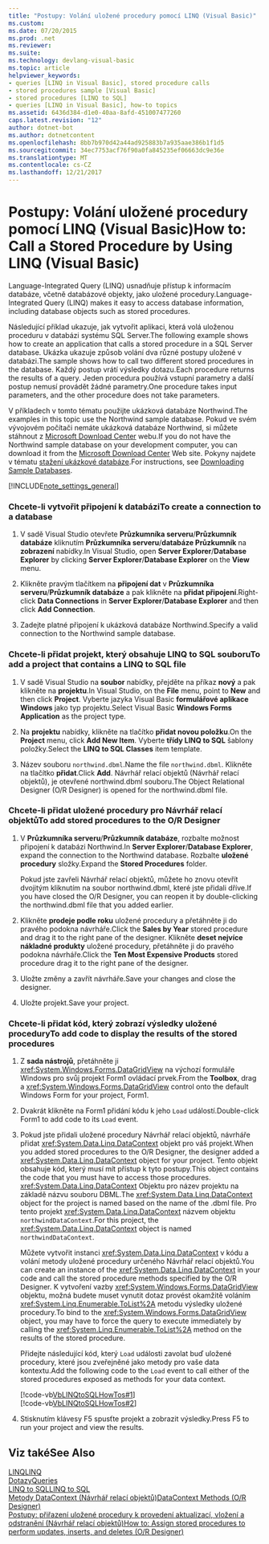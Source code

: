 ```yaml
---
title: "Postupy: Volání uložené procedury pomocí LINQ (Visual Basic)"
ms.custom: 
ms.date: 07/20/2015
ms.prod: .net
ms.reviewer: 
ms.suite: 
ms.technology: devlang-visual-basic
ms.topic: article
helpviewer_keywords:
- queries [LINQ in Visual Basic], stored procedure calls
- stored procedures sample [Visual Basic]
- stored procedures [LINQ to SQL]
- queries [LINQ in Visual Basic], how-to topics
ms.assetid: 6436d384-d1e0-40aa-8afd-451007477260
caps.latest.revision: "12"
author: dotnet-bot
ms.author: dotnetcontent
ms.openlocfilehash: 8bb7b970d42a44ad925883b7a935aae386b1f1d5
ms.sourcegitcommit: 34ec7753acf76f90a0fa845235ef06663dc9e36e
ms.translationtype: MT
ms.contentlocale: cs-CZ
ms.lasthandoff: 12/21/2017
---
```

# <a name="how-to-call-a-stored-procedure-by-using-linq-visual-basic"></a><span data-ttu-id="10086-102">Postupy: Volání uložené procedury pomocí LINQ (Visual Basic)</span><span class="sxs-lookup"><span data-stu-id="10086-102">How to: Call a Stored Procedure by Using LINQ (Visual Basic)</span></span>
<span data-ttu-id="10086-103">Language-Integrated Query (LINQ) usnadňuje přístup k informacím databáze, včetně databázové objekty, jako uložené procedury.</span><span class="sxs-lookup"><span data-stu-id="10086-103">Language-Integrated Query (LINQ) makes it easy to access database information, including database objects such as stored procedures.</span></span>  
  
 <span data-ttu-id="10086-104">Následující příklad ukazuje, jak vytvořit aplikaci, která volá uloženou proceduru v databázi systému SQL Server.</span><span class="sxs-lookup"><span data-stu-id="10086-104">The following example shows how to create an application that calls a stored procedure in a SQL Server database.</span></span> <span data-ttu-id="10086-105">Ukázka ukazuje způsob volání dva různé postupy uložené v databázi.</span><span class="sxs-lookup"><span data-stu-id="10086-105">The sample shows how to call two different stored procedures in the database.</span></span> <span data-ttu-id="10086-106">Každý postup vrátí výsledky dotazu.</span><span class="sxs-lookup"><span data-stu-id="10086-106">Each procedure returns the results of a query.</span></span> <span data-ttu-id="10086-107">Jeden procedura používá vstupní parametry a další postup nemusí provádět žádné parametry.</span><span class="sxs-lookup"><span data-stu-id="10086-107">One procedure takes input parameters, and the other procedure does not take parameters.</span></span>  
  
 <span data-ttu-id="10086-108">V příkladech v tomto tématu použijte ukázková databáze Northwind.</span><span class="sxs-lookup"><span data-stu-id="10086-108">The examples in this topic use the Northwind sample database.</span></span> <span data-ttu-id="10086-109">Pokud ve svém vývojovém počítači nemáte ukázková databáze Northwind, si můžete stáhnout z [Microsoft Download Center](http://go.microsoft.com/fwlink/?LinkID=98088) webu.</span><span class="sxs-lookup"><span data-stu-id="10086-109">If you do not have the Northwind sample database on your development computer, you can download it from the [Microsoft Download Center](http://go.microsoft.com/fwlink/?LinkID=98088) Web site.</span></span> <span data-ttu-id="10086-110">Pokyny najdete v tématu [stažení ukázkové databáze](../../../../framework/data/adonet/sql/linq/downloading-sample-databases.md).</span><span class="sxs-lookup"><span data-stu-id="10086-110">For instructions, see [Downloading Sample Databases](../../../../framework/data/adonet/sql/linq/downloading-sample-databases.md).</span></span>  
  
[!INCLUDE[note_settings_general](~/includes/note-settings-general-md.md)]  
  
### <a name="to-create-a-connection-to-a-database"></a><span data-ttu-id="10086-111">Chcete-li vytvořit připojení k databázi</span><span class="sxs-lookup"><span data-stu-id="10086-111">To create a connection to a database</span></span>  
  
1.  <span data-ttu-id="10086-112">V sadě Visual Studio otevřete **Průzkumníka serveru**/**Průzkumník databáze** kliknutím **Průzkumníka serveru**/**databáze Průzkumník** na **zobrazení** nabídky.</span><span class="sxs-lookup"><span data-stu-id="10086-112">In Visual Studio, open **Server Explorer**/**Database Explorer** by clicking **Server Explorer**/**Database Explorer** on the **View** menu.</span></span>  
  
2.  <span data-ttu-id="10086-113">Klikněte pravým tlačítkem na **připojení dat** v **Průzkumníka serveru**/**Průzkumník databáze** a pak klikněte na **přidat připojení**.</span><span class="sxs-lookup"><span data-stu-id="10086-113">Right-click **Data Connections** in **Server Explorer**/**Database Explorer** and then click **Add Connection**.</span></span>  
  
3.  <span data-ttu-id="10086-114">Zadejte platné připojení k ukázková databáze Northwind.</span><span class="sxs-lookup"><span data-stu-id="10086-114">Specify a valid connection to the Northwind sample database.</span></span>  
  
### <a name="to-add-a-project-that-contains-a-linq-to-sql-file"></a><span data-ttu-id="10086-115">Chcete-li přidat projekt, který obsahuje LINQ to SQL souboru</span><span class="sxs-lookup"><span data-stu-id="10086-115">To add a project that contains a LINQ to SQL file</span></span>  
  
1.  <span data-ttu-id="10086-116">V sadě Visual Studio na **soubor** nabídky, přejděte na příkaz **nový** a pak klikněte na **projektu**.</span><span class="sxs-lookup"><span data-stu-id="10086-116">In Visual Studio, on the **File** menu, point to **New** and then click **Project**.</span></span> <span data-ttu-id="10086-117">Vyberte jazyka Visual Basic **formulářové aplikace Windows** jako typ projektu.</span><span class="sxs-lookup"><span data-stu-id="10086-117">Select Visual Basic **Windows Forms Application** as the project type.</span></span>  
  
2.  <span data-ttu-id="10086-118">Na **projektu** nabídky, klikněte na tlačítko **přidat novou položku**.</span><span class="sxs-lookup"><span data-stu-id="10086-118">On the **Project** menu, click **Add New Item**.</span></span> <span data-ttu-id="10086-119">Vyberte **třídy LINQ to SQL** šablony položky.</span><span class="sxs-lookup"><span data-stu-id="10086-119">Select the **LINQ to SQL Classes** item template.</span></span>  
  
3.  <span data-ttu-id="10086-120">Název souboru `northwind.dbml`.</span><span class="sxs-lookup"><span data-stu-id="10086-120">Name the file `northwind.dbml`.</span></span> <span data-ttu-id="10086-121">Klikněte na tlačítko **přidat**.</span><span class="sxs-lookup"><span data-stu-id="10086-121">Click **Add**.</span></span> <span data-ttu-id="10086-122">Návrhář relací objektů (Návrhář relací objektů), je otevřené northwind.dbml souboru.</span><span class="sxs-lookup"><span data-stu-id="10086-122">The Object Relational Designer (O/R Designer) is opened for the northwind.dbml file.</span></span>  
  
### <a name="to-add-stored-procedures-to-the-or-designer"></a><span data-ttu-id="10086-123">Chcete-li přidat uložené procedury pro Návrhář relací objektů</span><span class="sxs-lookup"><span data-stu-id="10086-123">To add stored procedures to the O/R Designer</span></span>  
  
1.  <span data-ttu-id="10086-124">V **Průzkumníka serveru**/**Průzkumník databáze**, rozbalte možnost připojení k databázi Northwind.</span><span class="sxs-lookup"><span data-stu-id="10086-124">In **Server Explorer**/**Database Explorer**, expand the connection to the Northwind database.</span></span> <span data-ttu-id="10086-125">Rozbalte **uložené procedury** složky.</span><span class="sxs-lookup"><span data-stu-id="10086-125">Expand the **Stored Procedures** folder.</span></span>  
  
     <span data-ttu-id="10086-126">Pokud jste zavřeli Návrhář relací objektů, můžete ho znovu otevřít dvojitým kliknutím na soubor northwind.dbml, které jste přidali dříve.</span><span class="sxs-lookup"><span data-stu-id="10086-126">If you have closed the O/R Designer, you can reopen it by double-clicking the northwind.dbml file that you added earlier.</span></span>  
  
2.  <span data-ttu-id="10086-127">Klikněte **prodeje podle roku** uložené procedury a přetáhněte ji do pravého podokna návrháře.</span><span class="sxs-lookup"><span data-stu-id="10086-127">Click the **Sales by Year** stored procedure and drag it to the right pane of the designer.</span></span> <span data-ttu-id="10086-128">Klikněte **deset nejvíce nákladné produkty** uložené procedury, přetáhněte ji do pravého podokna návrháře.</span><span class="sxs-lookup"><span data-stu-id="10086-128">Click the **Ten Most Expensive Products** stored procedure drag it to the right pane of the designer.</span></span>  
  
3.  <span data-ttu-id="10086-129">Uložte změny a zavřít návrháře.</span><span class="sxs-lookup"><span data-stu-id="10086-129">Save your changes and close the designer.</span></span>  
  
4.  <span data-ttu-id="10086-130">Uložte projekt.</span><span class="sxs-lookup"><span data-stu-id="10086-130">Save your project.</span></span>  
  
### <a name="to-add-code-to-display-the-results-of-the-stored-procedures"></a><span data-ttu-id="10086-131">Chcete-li přidat kód, který zobrazí výsledky uložené procedury</span><span class="sxs-lookup"><span data-stu-id="10086-131">To add code to display the results of the stored procedures</span></span>  
  
1.  <span data-ttu-id="10086-132">Z **sada nástrojů**, přetáhněte ji <xref:System.Windows.Forms.DataGridView> na výchozí formuláře Windows pro svůj projekt Form1 ovládací prvek.</span><span class="sxs-lookup"><span data-stu-id="10086-132">From the **Toolbox**, drag a <xref:System.Windows.Forms.DataGridView> control onto the default Windows Form for your project, Form1.</span></span>  
  
2.  <span data-ttu-id="10086-133">Dvakrát klikněte na Form1 přidání kódu k jeho `Load` událostí.</span><span class="sxs-lookup"><span data-stu-id="10086-133">Double-click Form1 to add code to its `Load` event.</span></span>  
  
3.  <span data-ttu-id="10086-134">Pokud jste přidali uložené procedury Návrhář relací objektů, návrháře přidat <xref:System.Data.Linq.DataContext> objekt pro váš projekt.</span><span class="sxs-lookup"><span data-stu-id="10086-134">When you added stored procedures to the O/R Designer, the designer added a <xref:System.Data.Linq.DataContext> object for your project.</span></span> <span data-ttu-id="10086-135">Tento objekt obsahuje kód, který musí mít přístup k tyto postupy.</span><span class="sxs-lookup"><span data-stu-id="10086-135">This object contains the code that you must have to access those procedures.</span></span> <span data-ttu-id="10086-136"><xref:System.Data.Linq.DataContext> Objektu pro název projektu na základě názvu souboru DBML.</span><span class="sxs-lookup"><span data-stu-id="10086-136">The <xref:System.Data.Linq.DataContext> object for the project is named based on the name of the .dbml file.</span></span> <span data-ttu-id="10086-137">Pro tento projekt <xref:System.Data.Linq.DataContext> názvem objektu `northwindDataContext`.</span><span class="sxs-lookup"><span data-stu-id="10086-137">For this project, the <xref:System.Data.Linq.DataContext> object is named `northwindDataContext`.</span></span>  
  
     <span data-ttu-id="10086-138">Můžete vytvořit instanci <xref:System.Data.Linq.DataContext> v kódu a volání metody uložené procedury určeného Návrhář relací objektů.</span><span class="sxs-lookup"><span data-stu-id="10086-138">You can create an instance of the <xref:System.Data.Linq.DataContext> in your code and call the stored procedure methods specified by the O/R Designer.</span></span> <span data-ttu-id="10086-139">K vytvoření vazby <xref:System.Windows.Forms.DataGridView> objektu, možná budete muset vynutit dotaz provést okamžitě voláním <xref:System.Linq.Enumerable.ToList%2A> metodu výsledky uložené procedury.</span><span class="sxs-lookup"><span data-stu-id="10086-139">To bind to the <xref:System.Windows.Forms.DataGridView> object, you may have to force the query to execute immediately by calling the <xref:System.Linq.Enumerable.ToList%2A> method on the results of the stored procedure.</span></span>  
  
     <span data-ttu-id="10086-140">Přidejte následující kód, který `Load` události zavolat buď uložené procedury, které jsou zveřejněné jako metody pro vaše data kontextu.</span><span class="sxs-lookup"><span data-stu-id="10086-140">Add the following code to the `Load` event to call either of the stored procedures exposed as methods for your data context.</span></span>  
  
     [!code-vb[VbLINQtoSQLHowTos#1](../../../../visual-basic/programming-guide/language-features/linq/codesnippet/VisualBasic/how-to-call-a-stored-procedure-by-using-linq_1.vb)]  
    [!code-vb[VbLINQtoSQLHowTos#2](../../../../visual-basic/programming-guide/language-features/linq/codesnippet/VisualBasic/how-to-call-a-stored-procedure-by-using-linq_2.vb)]  
  
4.  <span data-ttu-id="10086-141">Stisknutím klávesy F5 spusťte projekt a zobrazit výsledky.</span><span class="sxs-lookup"><span data-stu-id="10086-141">Press F5 to run your project and view the results.</span></span>  
  
## <a name="see-also"></a><span data-ttu-id="10086-142">Viz také</span><span class="sxs-lookup"><span data-stu-id="10086-142">See Also</span></span>  
 [<span data-ttu-id="10086-143">LINQ</span><span class="sxs-lookup"><span data-stu-id="10086-143">LINQ</span></span>](../../../../visual-basic/programming-guide/language-features/linq/index.md)  
 [<span data-ttu-id="10086-144">Dotazy</span><span class="sxs-lookup"><span data-stu-id="10086-144">Queries</span></span>](../../../../visual-basic/language-reference/queries/queries.md)  
 [<span data-ttu-id="10086-145">LINQ to SQL</span><span class="sxs-lookup"><span data-stu-id="10086-145">LINQ to SQL</span></span>](../../../../framework/data/adonet/sql/linq/index.md)  
 [<span data-ttu-id="10086-146">Metody DataContext (Návrhář relací objektů)</span><span class="sxs-lookup"><span data-stu-id="10086-146">DataContext Methods (O/R Designer)</span></span>](/visualstudio/data-tools/datacontext-methods-o-r-designer)  
 [<span data-ttu-id="10086-147">Postupy: přiřazení uložené procedury k provedení aktualizací, vložení a odstranění (Návrhář relací objektů)</span><span class="sxs-lookup"><span data-stu-id="10086-147">How to: Assign stored procedures to perform updates, inserts, and deletes (O/R Designer)</span></span>](http://msdn.microsoft.com/library/e88224ab-ff61-4a3a-b6b8-6f3694546cac)
